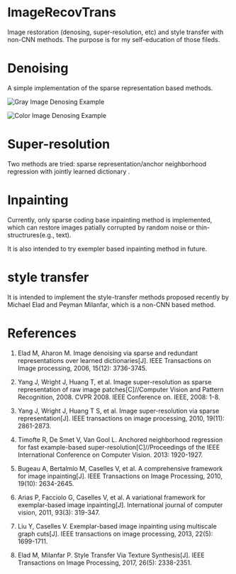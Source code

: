 # ImageRecovTrans

Image restoration (denosing, super-resolution, etc) and style transfer with non-CNN methods. The purpose is for my self-education of those fileds.

# Denoising

A simple implementation of the sparse representation based methods.

![Gray Image Denosing Example](https://github.com/galad-loth/ImageRecovTrans/blob/master/data/Gray%20Denoising%20Result.png)

![Color Image Denosing Example](https://github.com/galad-loth/ImageRecovTrans/blob/master/data/Color%20Denoising%20Result.png)

# Super-resolution

Two methods are tried: sparse representation/anchor neighborhood regression with jointly learned dictionary .

# Inpainting
Currently, only sparse coding base inpainting method is implemented, which can restore images patially corrupted by random noise or thin-structrures(e.g., text).


It is also intended to try exempler based inpainting method in future. 

# style transfer

It is intended to implement the style-transfer methods proposed recently by Michael Elad and Peyman Milanfar, which is a non-CNN based method.

# References

1. Elad M, Aharon M. Image denoising via sparse and redundant representations over learned dictionaries[J]. IEEE Transactions on Image processing, 2006, 15(12): 3736-3745.

2. Yang J, Wright J, Huang T, et al. Image super-resolution as sparse representation of raw image patches[C]//Computer Vision and Pattern Recognition, 2008. CVPR 2008. IEEE Conference on. IEEE, 2008: 1-8.

3. Yang J, Wright J, Huang T S, et al. Image super-resolution via sparse representation[J]. IEEE transactions on image processing, 2010, 19(11): 2861-2873.

4. Timofte R, De Smet V, Van Gool L. Anchored neighborhood regression for fast example-based super-resolution[C]//Proceedings of the IEEE International Conference on Computer Vision. 2013: 1920-1927.

5. Bugeau A, Bertalmío M, Caselles V, et al. A comprehensive framework for image inpainting[J]. IEEE Transactions on Image Processing, 2010, 19(10): 2634-2645.

6. Arias P, Facciolo G, Caselles V, et al. A variational framework for exemplar-based image inpainting[J]. International journal of computer vision, 2011, 93(3): 319-347.

7. Liu Y, Caselles V. Exemplar-based image inpainting using multiscale graph cuts[J]. IEEE transactions on image processing, 2013, 22(5): 1699-1711.

8. Elad M, Milanfar P. Style Transfer Via Texture Synthesis[J]. IEEE Transactions on Image Processing, 2017, 26(5): 2338-2351.
